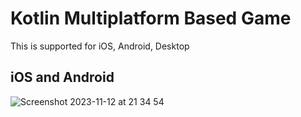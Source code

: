 # Kotlin Multiplatform Based Game

This is supported for iOS, Android, Desktop 

## iOS and Android

![Screenshot 2023-11-12 at 21 34 54](https://github.com/UmairKhalid786/BugHunter/assets/21205138/f38059a9-fcfa-457c-9c7e-a595339ee30c)
